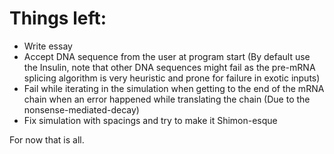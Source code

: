 # Things left:

* Write essay
* Accept DNA sequence from the user at program start (By default use the Insulin, note that other DNA sequences might fail as the pre-mRNA splicing algorithm is very heuristic and prone for failure in exotic inputs)
* Fail while iterating in the simulation when getting to the end of the mRNA chain when an error happened while translating the chain (Due to the nonsense-mediated-decay)
* Fix simulation with spacings and try to make it Shimon-esque


For now that is all.